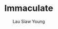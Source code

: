 ---
title: "Immaculate"
github: https://github.com/siawyoung/immaculate
demo: https://cdn.ampproject.org/c/siawyoung.com/immaculate/
author: Lau Siaw Young
ssg:
  - Jekyll
cms:
  - No Cms
---